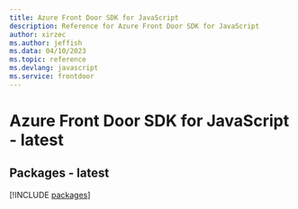 ```yaml
---
title: Azure Front Door SDK for JavaScript
description: Reference for Azure Front Door SDK for JavaScript
author: xirzec
ms.author: jeffish
ms.data: 04/10/2023
ms.topic: reference
ms.devlang: javascript
ms.service: frontdoor
---
```

# Azure Front Door SDK for JavaScript - latest
## Packages - latest
[!INCLUDE [packages](front-door-index.md)]